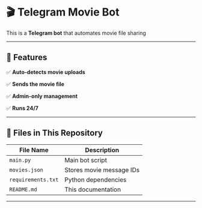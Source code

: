 # 🎬 Telegram Movie Bot  

This is a **Telegram bot** that automates movie file sharing  

---

## 🚀 Features 
 
✅ **Auto-detects movie uploads**  

✅ **Sends the movie file**

✅ **Admin-only management**

✅ **Runs 24/7**

---

## 📂 Files in This Repository  
| File Name       | Description |
|----------------|-------------|
| `main.py`       | Main bot script |
| `movies.json`   | Stores movie message IDs |
| `requirements.txt` | Python dependencies |
| `README.md`    | This documentation |

---
